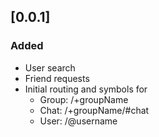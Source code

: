 ## [0.0.1]

### Added

* User search
* Friend requests
* Initial routing and symbols for
  * Group: /+groupName
  * Chat: /+groupName/#chat
  * User: /@username

